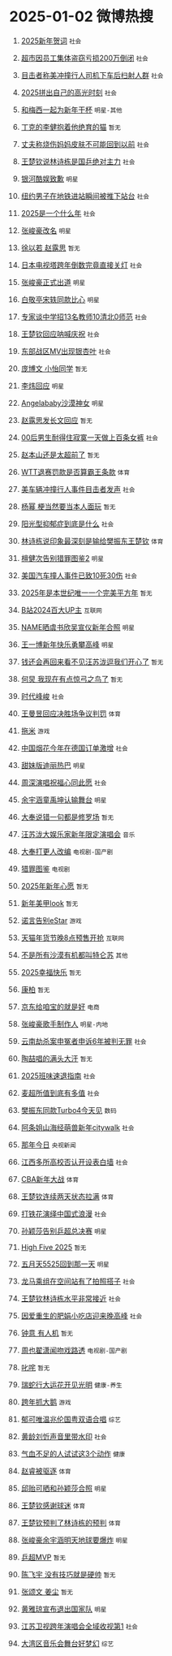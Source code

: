 # 2025-01-02 微博热搜 
1. [2025新年贺词](https://m.weibo.cn/search?containerid=100103type%3D1%26t%3D10%26q%3D%232025%E6%96%B0%E5%B9%B4%E8%B4%BA%E8%AF%8D%23&stream_entry_id=51&isnewpage=1&extparam=seat%3D1%26q%3D%25232025%25E6%2596%25B0%25E5%25B9%25B4%25E8%25B4%25BA%25E8%25AF%258D%2523%26dgr%3D0%26cate%3D10103%26stream_entry_id%3D51%26filter_type%3Drealtimehot%26pos%3D0%26c_type%3D51%26display_time%3D1735770277%26pre_seqid%3D173577027709602329041122) `社会` 

2. [超市因员工集体盗窃亏损200万倒闭](https://m.weibo.cn/search?containerid=100103type%3D1%26t%3D10%26q%3D%23%E8%B6%85%E5%B8%82%E5%9B%A0%E5%91%98%E5%B7%A5%E9%9B%86%E4%BD%93%E7%9B%97%E7%AA%83%E4%BA%8F%E6%8D%9F200%E4%B8%87%E5%80%92%E9%97%AD%23&stream_entry_id=31&isnewpage=1&extparam=seat%3D1%26cate%3D5001%26lcate%3D5001%26band_rank%3D1%26pos%3D0%26q%3D%2523%25E8%25B6%2585%25E5%25B8%2582%25E5%259B%25A0%25E5%2591%2598%25E5%25B7%25A5%25E9%259B%2586%25E4%25BD%2593%25E7%259B%2597%25E7%25AA%2583%25E4%25BA%258F%25E6%258D%259F200%25E4%25B8%2587%25E5%2580%2592%25E9%2597%25AD%2523%26dgr%3D0%26realpos%3D1%26stream_entry_id%3D31%26filter_type%3Drealtimehot%26flag%3D2%26c_type%3D31%26display_time%3D1735770277%26pre_seqid%3D173577027709602329041122) `社会` 

3. [目击者称美冲撞行人司机下车后扫射人群](https://m.weibo.cn/search?containerid=100103type%3D1%26t%3D10%26q%3D%23%E7%9B%AE%E5%87%BB%E8%80%85%E7%A7%B0%E7%BE%8E%E5%86%B2%E6%92%9E%E8%A1%8C%E4%BA%BA%E5%8F%B8%E6%9C%BA%E4%B8%8B%E8%BD%A6%E5%90%8E%E6%89%AB%E5%B0%84%E4%BA%BA%E7%BE%A4%23&stream_entry_id=31&isnewpage=1&extparam=seat%3D1%26cate%3D5001%26lcate%3D5001%26band_rank%3D2%26pos%3D1%26q%3D%2523%25E7%259B%25AE%25E5%2587%25BB%25E8%2580%2585%25E7%25A7%25B0%25E7%25BE%258E%25E5%2586%25B2%25E6%2592%259E%25E8%25A1%258C%25E4%25BA%25BA%25E5%258F%25B8%25E6%259C%25BA%25E4%25B8%258B%25E8%25BD%25A6%25E5%2590%258E%25E6%2589%25AB%25E5%25B0%2584%25E4%25BA%25BA%25E7%25BE%25A4%2523%26dgr%3D0%26realpos%3D2%26stream_entry_id%3D31%26filter_type%3Drealtimehot%26flag%3D0%26c_type%3D31%26display_time%3D1735770277%26pre_seqid%3D173577027709602329041122) `社会` 

4. [2025拼出自己的高光时刻](https://m.weibo.cn/search?containerid=100103type%3D1%26t%3D10%26q%3D%232025%E6%8B%BC%E5%87%BA%E8%87%AA%E5%B7%B1%E7%9A%84%E9%AB%98%E5%85%89%E6%97%B6%E5%88%BB%23&stream_entry_id=31&isnewpage=1&extparam=seat%3D1%26cate%3D5001%26lcate%3D5001%26band_rank%3D3%26pos%3D2%26q%3D%25232025%25E6%258B%25BC%25E5%2587%25BA%25E8%2587%25AA%25E5%25B7%25B1%25E7%259A%2584%25E9%25AB%2598%25E5%2585%2589%25E6%2597%25B6%25E5%2588%25BB%2523%26dgr%3D0%26realpos%3D3%26stream_entry_id%3D31%26filter_type%3Drealtimehot%26flag%3D0%26c_type%3D31%26display_time%3D1735770277%26pre_seqid%3D173577027709602329041122) `社会` 

5. [和梅西一起为新年干杯](https://m.weibo.cn/search?containerid=100103type%3D1%26t%3D10%26q%3D%23%E5%92%8C%E6%A2%85%E8%A5%BF%E4%B8%80%E8%B5%B7%E4%B8%BA%E6%96%B0%E5%B9%B4%E5%B9%B2%E6%9D%AF%23&stream_entry_id=31&isnewpage=1&extparam=seat%3D1%26topic_ad%3D1%26cate%3D5001%26lcate%3D5001%26band_rank%3D4%26pos%3D3%26q%3D%2523%25E5%2592%258C%25E6%25A2%2585%25E8%25A5%25BF%25E4%25B8%2580%25E8%25B5%25B7%25E4%25B8%25BA%25E6%2596%25B0%25E5%25B9%25B4%25E5%25B9%25B2%25E6%259D%25AF%2523%26dgr%3D0%26adid%3D271115%26stream_entry_id%3D31%26filter_type%3Drealtimehot%26is_ad_pos%3D1%26c_type%3D31%26display_time%3D1735770277%26pre_seqid%3D173577027709602329041122) `明星-其他` 

6. [丁克的李健抱着他绝育的猫](https://m.weibo.cn/search?containerid=100103type%3D1%26t%3D10%26q%3D%E4%B8%81%E5%85%8B%E7%9A%84%E6%9D%8E%E5%81%A5%E6%8A%B1%E7%9D%80%E4%BB%96%E7%BB%9D%E8%82%B2%E7%9A%84%E7%8C%AB&stream_entry_id=31&isnewpage=1&extparam=seat%3D1%26cate%3D5001%26lcate%3D5001%26band_rank%3D4%26pos%3D4%26q%3D%25E4%25B8%2581%25E5%2585%258B%25E7%259A%2584%25E6%259D%258E%25E5%2581%25A5%25E6%258A%25B1%25E7%259D%2580%25E4%25BB%2596%25E7%25BB%259D%25E8%2582%25B2%25E7%259A%2584%25E7%258C%25AB%26dgr%3D0%26realpos%3D4%26stream_entry_id%3D31%26filter_type%3Drealtimehot%26flag%3D2%26c_type%3D31%26display_time%3D1735770277%26pre_seqid%3D173577027709602329041122) `暂无` 

7. [丈夫称烧伤妈妈皮肤不可能回到以前](https://m.weibo.cn/search?containerid=100103type%3D1%26t%3D10%26q%3D%23%E4%B8%88%E5%A4%AB%E7%A7%B0%E7%83%A7%E4%BC%A4%E5%A6%88%E5%A6%88%E7%9A%AE%E8%82%A4%E4%B8%8D%E5%8F%AF%E8%83%BD%E5%9B%9E%E5%88%B0%E4%BB%A5%E5%89%8D%23&stream_entry_id=31&isnewpage=1&extparam=seat%3D1%26cate%3D5001%26lcate%3D5001%26band_rank%3D5%26pos%3D5%26q%3D%2523%25E4%25B8%2588%25E5%25A4%25AB%25E7%25A7%25B0%25E7%2583%25A7%25E4%25BC%25A4%25E5%25A6%2588%25E5%25A6%2588%25E7%259A%25AE%25E8%2582%25A4%25E4%25B8%258D%25E5%258F%25AF%25E8%2583%25BD%25E5%259B%259E%25E5%2588%25B0%25E4%25BB%25A5%25E5%2589%258D%2523%26dgr%3D0%26realpos%3D5%26stream_entry_id%3D31%26filter_type%3Drealtimehot%26flag%3D0%26c_type%3D31%26display_time%3D1735770277%26pre_seqid%3D173577027709602329041122) `社会` 

8. [王楚钦说林诗栋是国乒绝对主力](https://m.weibo.cn/search?containerid=100103type%3D1%26t%3D10%26q%3D%23%E7%8E%8B%E6%A5%9A%E9%92%A6%E8%AF%B4%E6%9E%97%E8%AF%97%E6%A0%8B%E6%98%AF%E5%9B%BD%E4%B9%92%E7%BB%9D%E5%AF%B9%E4%B8%BB%E5%8A%9B%23&stream_entry_id=31&isnewpage=1&extparam=seat%3D1%26cate%3D5001%26lcate%3D5001%26band_rank%3D6%26pos%3D6%26q%3D%2523%25E7%258E%258B%25E6%25A5%259A%25E9%2592%25A6%25E8%25AF%25B4%25E6%259E%2597%25E8%25AF%2597%25E6%25A0%258B%25E6%2598%25AF%25E5%259B%25BD%25E4%25B9%2592%25E7%25BB%259D%25E5%25AF%25B9%25E4%25B8%25BB%25E5%258A%259B%2523%26dgr%3D0%26realpos%3D6%26stream_entry_id%3D31%26filter_type%3Drealtimehot%26flag%3D0%26c_type%3D31%26display_time%3D1735770277%26pre_seqid%3D173577027709602329041122) `社会` 

9. [银河酷娱致歉](https://m.weibo.cn/search?containerid=100103type%3D1%26t%3D10%26q%3D%23%E9%93%B6%E6%B2%B3%E9%85%B7%E5%A8%B1%E8%87%B4%E6%AD%89%23&stream_entry_id=31&isnewpage=1&extparam=seat%3D1%26cate%3D5001%26lcate%3D5001%26band_rank%3D7%26pos%3D7%26q%3D%2523%25E9%2593%25B6%25E6%25B2%25B3%25E9%2585%25B7%25E5%25A8%25B1%25E8%2587%25B4%25E6%25AD%2589%2523%26dgr%3D0%26realpos%3D7%26stream_entry_id%3D31%26filter_type%3Drealtimehot%26flag%3D16%26c_type%3D31%26display_time%3D1735770277%26pre_seqid%3D173577027709602329041122) `明星` 

10. [纽约男子在地铁进站瞬间被推下站台](https://m.weibo.cn/search?containerid=100103type%3D1%26t%3D10%26q%3D%23%E7%BA%BD%E7%BA%A6%E7%94%B7%E5%AD%90%E5%9C%A8%E5%9C%B0%E9%93%81%E8%BF%9B%E7%AB%99%E7%9E%AC%E9%97%B4%E8%A2%AB%E6%8E%A8%E4%B8%8B%E7%AB%99%E5%8F%B0%23&stream_entry_id=31&isnewpage=1&extparam=seat%3D1%26cate%3D5001%26lcate%3D5001%26band_rank%3D8%26pos%3D8%26q%3D%2523%25E7%25BA%25BD%25E7%25BA%25A6%25E7%2594%25B7%25E5%25AD%2590%25E5%259C%25A8%25E5%259C%25B0%25E9%2593%2581%25E8%25BF%259B%25E7%25AB%2599%25E7%259E%25AC%25E9%2597%25B4%25E8%25A2%25AB%25E6%258E%25A8%25E4%25B8%258B%25E7%25AB%2599%25E5%258F%25B0%2523%26dgr%3D0%26realpos%3D8%26stream_entry_id%3D31%26filter_type%3Drealtimehot%26flag%3D0%26c_type%3D31%26display_time%3D1735770277%26pre_seqid%3D173577027709602329041122) `社会` 

11. [2025是一个什么年](https://m.weibo.cn/search?containerid=100103type%3D1%26t%3D10%26q%3D%232025%E6%98%AF%E4%B8%80%E4%B8%AA%E4%BB%80%E4%B9%88%E5%B9%B4%23&stream_entry_id=31&isnewpage=1&extparam=seat%3D1%26cate%3D5001%26lcate%3D5001%26band_rank%3D9%26pos%3D9%26q%3D%25232025%25E6%2598%25AF%25E4%25B8%2580%25E4%25B8%25AA%25E4%25BB%2580%25E4%25B9%2588%25E5%25B9%25B4%2523%26dgr%3D0%26realpos%3D9%26stream_entry_id%3D31%26filter_type%3Drealtimehot%26flag%3D0%26c_type%3D31%26display_time%3D1735770277%26pre_seqid%3D173577027709602329041122) `社会` 

12. [张峻豪改名](https://m.weibo.cn/search?containerid=100103type%3D1%26t%3D10%26q%3D%23%E5%BC%A0%E5%B3%BB%E8%B1%AA%E6%94%B9%E5%90%8D%23&stream_entry_id=31&isnewpage=1&extparam=seat%3D1%26cate%3D5001%26lcate%3D5001%26band_rank%3D10%26pos%3D10%26q%3D%2523%25E5%25BC%25A0%25E5%25B3%25BB%25E8%25B1%25AA%25E6%2594%25B9%25E5%2590%258D%2523%26dgr%3D0%26realpos%3D10%26stream_entry_id%3D31%26filter_type%3Drealtimehot%26flag%3D0%26c_type%3D31%26display_time%3D1735770277%26pre_seqid%3D173577027709602329041122) `明星` 

13. [徐以若 赵露思](https://m.weibo.cn/search?containerid=100103type%3D1%26t%3D10%26q%3D%E5%BE%90%E4%BB%A5%E8%8B%A5+%E8%B5%B5%E9%9C%B2%E6%80%9D&stream_entry_id=31&isnewpage=1&extparam=seat%3D1%26cate%3D5001%26lcate%3D5001%26band_rank%3D11%26pos%3D11%26q%3D%25E5%25BE%2590%25E4%25BB%25A5%25E8%258B%25A5%2520%25E8%25B5%25B5%25E9%259C%25B2%25E6%2580%259D%26dgr%3D0%26realpos%3D11%26stream_entry_id%3D31%26filter_type%3Drealtimehot%26flag%3D2%26c_type%3D31%26display_time%3D1735770277%26pre_seqid%3D173577027709602329041122) `暂无` 

14. [日本电视塔跨年倒数完竟直接关灯](https://m.weibo.cn/search?containerid=100103type%3D1%26t%3D10%26q%3D%23%E6%97%A5%E6%9C%AC%E7%94%B5%E8%A7%86%E5%A1%94%E8%B7%A8%E5%B9%B4%E5%80%92%E6%95%B0%E5%AE%8C%E7%AB%9F%E7%9B%B4%E6%8E%A5%E5%85%B3%E7%81%AF%23&stream_entry_id=31&isnewpage=1&extparam=seat%3D1%26cate%3D5001%26lcate%3D5001%26band_rank%3D12%26pos%3D12%26q%3D%2523%25E6%2597%25A5%25E6%259C%25AC%25E7%2594%25B5%25E8%25A7%2586%25E5%25A1%2594%25E8%25B7%25A8%25E5%25B9%25B4%25E5%2580%2592%25E6%2595%25B0%25E5%25AE%258C%25E7%25AB%259F%25E7%259B%25B4%25E6%258E%25A5%25E5%2585%25B3%25E7%2581%25AF%2523%26dgr%3D0%26realpos%3D12%26stream_entry_id%3D31%26filter_type%3Drealtimehot%26flag%3D0%26c_type%3D31%26display_time%3D1735770277%26pre_seqid%3D173577027709602329041122) `社会` 

15. [张峻豪正式出道](https://m.weibo.cn/search?containerid=100103type%3D1%26t%3D10%26q%3D%23%E5%BC%A0%E5%B3%BB%E8%B1%AA%E6%AD%A3%E5%BC%8F%E5%87%BA%E9%81%93%23&stream_entry_id=31&isnewpage=1&extparam=seat%3D1%26cate%3D5001%26lcate%3D5001%26band_rank%3D13%26pos%3D13%26q%3D%2523%25E5%25BC%25A0%25E5%25B3%25BB%25E8%25B1%25AA%25E6%25AD%25A3%25E5%25BC%258F%25E5%2587%25BA%25E9%2581%2593%2523%26dgr%3D0%26realpos%3D13%26stream_entry_id%3D31%26filter_type%3Drealtimehot%26flag%3D0%26c_type%3D31%26display_time%3D1735770277%26pre_seqid%3D173577027709602329041122) `明星` 

16. [白敬亭宋轶同款比心](https://m.weibo.cn/search?containerid=100103type%3D1%26t%3D10%26q%3D%23%E7%99%BD%E6%95%AC%E4%BA%AD%E5%AE%8B%E8%BD%B6%E5%90%8C%E6%AC%BE%E6%AF%94%E5%BF%83%23&stream_entry_id=31&isnewpage=1&extparam=seat%3D1%26cate%3D5001%26lcate%3D5001%26band_rank%3D14%26pos%3D14%26q%3D%2523%25E7%2599%25BD%25E6%2595%25AC%25E4%25BA%25AD%25E5%25AE%258B%25E8%25BD%25B6%25E5%2590%258C%25E6%25AC%25BE%25E6%25AF%2594%25E5%25BF%2583%2523%26dgr%3D0%26realpos%3D14%26stream_entry_id%3D31%26filter_type%3Drealtimehot%26flag%3D0%26c_type%3D31%26display_time%3D1735770277%26pre_seqid%3D173577027709602329041122) `明星` 

17. [专家谈中学招13名教师10清北0师范](https://m.weibo.cn/search?containerid=100103type%3D1%26t%3D10%26q%3D%23%E4%B8%93%E5%AE%B6%E8%B0%88%E4%B8%AD%E5%AD%A6%E6%8B%9B13%E5%90%8D%E6%95%99%E5%B8%8810%E6%B8%85%E5%8C%970%E5%B8%88%E8%8C%83%23&stream_entry_id=31&isnewpage=1&extparam=seat%3D1%26cate%3D5001%26lcate%3D5001%26band_rank%3D15%26pos%3D15%26q%3D%2523%25E4%25B8%2593%25E5%25AE%25B6%25E8%25B0%2588%25E4%25B8%25AD%25E5%25AD%25A6%25E6%258B%259B13%25E5%2590%258D%25E6%2595%2599%25E5%25B8%258810%25E6%25B8%2585%25E5%258C%25970%25E5%25B8%2588%25E8%258C%2583%2523%26dgr%3D0%26realpos%3D15%26stream_entry_id%3D31%26filter_type%3Drealtimehot%26flag%3D1%26c_type%3D31%26display_time%3D1735770277%26pre_seqid%3D173577027709602329041122) `社会` 

18. [王楚钦回应呐喊庆祝](https://m.weibo.cn/search?containerid=100103type%3D1%26t%3D10%26q%3D%23%E7%8E%8B%E6%A5%9A%E9%92%A6%E5%9B%9E%E5%BA%94%E5%91%90%E5%96%8A%E5%BA%86%E7%A5%9D%23&stream_entry_id=31&isnewpage=1&extparam=seat%3D1%26cate%3D5001%26lcate%3D5001%26band_rank%3D16%26pos%3D16%26q%3D%2523%25E7%258E%258B%25E6%25A5%259A%25E9%2592%25A6%25E5%259B%259E%25E5%25BA%2594%25E5%2591%2590%25E5%2596%258A%25E5%25BA%2586%25E7%25A5%259D%2523%26dgr%3D0%26realpos%3D16%26stream_entry_id%3D31%26filter_type%3Drealtimehot%26flag%3D0%26c_type%3D31%26display_time%3D1735770277%26pre_seqid%3D173577027709602329041122) `社会` 

19. [东部战区MV出现银杏叶](https://m.weibo.cn/search?containerid=100103type%3D1%26t%3D10%26q%3D%23%E4%B8%9C%E9%83%A8%E6%88%98%E5%8C%BAMV%E5%87%BA%E7%8E%B0%E9%93%B6%E6%9D%8F%E5%8F%B6%23&stream_entry_id=31&isnewpage=1&extparam=seat%3D1%26cate%3D5001%26lcate%3D5001%26band_rank%3D17%26pos%3D17%26q%3D%2523%25E4%25B8%259C%25E9%2583%25A8%25E6%2588%2598%25E5%258C%25BAMV%25E5%2587%25BA%25E7%258E%25B0%25E9%2593%25B6%25E6%259D%258F%25E5%258F%25B6%2523%26dgr%3D0%26realpos%3D17%26stream_entry_id%3D31%26filter_type%3Drealtimehot%26flag%3D0%26c_type%3D31%26display_time%3D1735770277%26pre_seqid%3D173577027709602329041122) `社会` 

20. [庞博文 小怡同学](https://m.weibo.cn/search?containerid=100103type%3D1%26t%3D10%26q%3D%E5%BA%9E%E5%8D%9A%E6%96%87+%E5%B0%8F%E6%80%A1%E5%90%8C%E5%AD%A6&stream_entry_id=31&isnewpage=1&extparam=seat%3D1%26cate%3D5001%26lcate%3D5001%26band_rank%3D18%26pos%3D18%26q%3D%25E5%25BA%259E%25E5%258D%259A%25E6%2596%2587%2520%25E5%25B0%258F%25E6%2580%25A1%25E5%2590%258C%25E5%25AD%25A6%26dgr%3D0%26realpos%3D18%26stream_entry_id%3D31%26filter_type%3Drealtimehot%26flag%3D0%26c_type%3D31%26display_time%3D1735770277%26pre_seqid%3D173577027709602329041122) `暂无` 

21. [李炜回应](https://m.weibo.cn/search?containerid=100103type%3D1%26t%3D10%26q%3D%23%E6%9D%8E%E7%82%9C%E5%9B%9E%E5%BA%94%23&stream_entry_id=31&isnewpage=1&extparam=seat%3D1%26cate%3D5001%26lcate%3D5001%26band_rank%3D19%26pos%3D19%26q%3D%2523%25E6%259D%258E%25E7%2582%259C%25E5%259B%259E%25E5%25BA%2594%2523%26dgr%3D0%26realpos%3D19%26stream_entry_id%3D31%26filter_type%3Drealtimehot%26flag%3D0%26c_type%3D31%26display_time%3D1735770277%26pre_seqid%3D173577027709602329041122) `明星` 

22. [Angelababy沙漠神女](https://m.weibo.cn/search?containerid=100103type%3D1%26t%3D10%26q%3D%23Angelababy%E6%B2%99%E6%BC%A0%E7%A5%9E%E5%A5%B3%23&stream_entry_id=31&isnewpage=1&extparam=seat%3D1%26cate%3D5001%26lcate%3D5001%26band_rank%3D20%26pos%3D20%26q%3D%2523Angelababy%25E6%25B2%2599%25E6%25BC%25A0%25E7%25A5%259E%25E5%25A5%25B3%2523%26dgr%3D0%26realpos%3D20%26stream_entry_id%3D31%26filter_type%3Drealtimehot%26flag%3D0%26c_type%3D31%26display_time%3D1735770277%26pre_seqid%3D173577027709602329041122) `明星` 

23. [赵露思发长文回应](https://m.weibo.cn/search?containerid=100103type%3D1%26t%3D10%26q%3D%E8%B5%B5%E9%9C%B2%E6%80%9D%E5%8F%91%E9%95%BF%E6%96%87%E5%9B%9E%E5%BA%94&stream_entry_id=31&isnewpage=1&extparam=seat%3D1%26cate%3D5001%26lcate%3D5001%26band_rank%3D21%26pos%3D21%26q%3D%25E8%25B5%25B5%25E9%259C%25B2%25E6%2580%259D%25E5%258F%2591%25E9%2595%25BF%25E6%2596%2587%25E5%259B%259E%25E5%25BA%2594%26dgr%3D0%26realpos%3D21%26stream_entry_id%3D31%26filter_type%3Drealtimehot%26flag%3D2%26c_type%3D31%26display_time%3D1735770277%26pre_seqid%3D173577027709602329041122) `暂无` 

24. [00后男生耐得住寂寞一天做上百条女裤](https://m.weibo.cn/search?containerid=100103type%3D1%26t%3D10%26q%3D%2300%E5%90%8E%E7%94%B7%E7%94%9F%E8%80%90%E5%BE%97%E4%BD%8F%E5%AF%82%E5%AF%9E%E4%B8%80%E5%A4%A9%E5%81%9A%E4%B8%8A%E7%99%BE%E6%9D%A1%E5%A5%B3%E8%A3%A4%23&stream_entry_id=31&isnewpage=1&extparam=seat%3D1%26cate%3D5001%26lcate%3D5001%26band_rank%3D22%26pos%3D22%26q%3D%252300%25E5%2590%258E%25E7%2594%25B7%25E7%2594%259F%25E8%2580%2590%25E5%25BE%2597%25E4%25BD%258F%25E5%25AF%2582%25E5%25AF%259E%25E4%25B8%2580%25E5%25A4%25A9%25E5%2581%259A%25E4%25B8%258A%25E7%2599%25BE%25E6%259D%25A1%25E5%25A5%25B3%25E8%25A3%25A4%2523%26dgr%3D0%26realpos%3D22%26stream_entry_id%3D31%26filter_type%3Drealtimehot%26flag%3D0%26c_type%3D31%26display_time%3D1735770277%26pre_seqid%3D173577027709602329041122) `社会` 

25. [赵本山还是太超前了](https://m.weibo.cn/search?containerid=100103type%3D1%26t%3D10%26q%3D%E8%B5%B5%E6%9C%AC%E5%B1%B1%E8%BF%98%E6%98%AF%E5%A4%AA%E8%B6%85%E5%89%8D%E4%BA%86&stream_entry_id=31&isnewpage=1&extparam=seat%3D1%26cate%3D5001%26lcate%3D5001%26band_rank%3D23%26pos%3D23%26q%3D%25E8%25B5%25B5%25E6%259C%25AC%25E5%25B1%25B1%25E8%25BF%2598%25E6%2598%25AF%25E5%25A4%25AA%25E8%25B6%2585%25E5%2589%258D%25E4%25BA%2586%26dgr%3D0%26realpos%3D23%26stream_entry_id%3D31%26filter_type%3Drealtimehot%26flag%3D0%26c_type%3D31%26display_time%3D1735770277%26pre_seqid%3D173577027709602329041122) `暂无` 

26. [WTT退赛罚款是否算霸王条款](https://m.weibo.cn/search?containerid=100103type%3D1%26t%3D10%26q%3D%23WTT%E9%80%80%E8%B5%9B%E7%BD%9A%E6%AC%BE%E6%98%AF%E5%90%A6%E7%AE%97%E9%9C%B8%E7%8E%8B%E6%9D%A1%E6%AC%BE%23&stream_entry_id=31&isnewpage=1&extparam=seat%3D1%26cate%3D5001%26lcate%3D5001%26band_rank%3D24%26pos%3D24%26q%3D%2523WTT%25E9%2580%2580%25E8%25B5%259B%25E7%25BD%259A%25E6%25AC%25BE%25E6%2598%25AF%25E5%2590%25A6%25E7%25AE%2597%25E9%259C%25B8%25E7%258E%258B%25E6%259D%25A1%25E6%25AC%25BE%2523%26dgr%3D0%26realpos%3D24%26stream_entry_id%3D31%26filter_type%3Drealtimehot%26flag%3D0%26c_type%3D31%26display_time%3D1735770277%26pre_seqid%3D173577027709602329041122) `体育` 

27. [美车辆冲撞行人事件目击者发声](https://m.weibo.cn/search?containerid=100103type%3D1%26t%3D10%26q%3D%23%E7%BE%8E%E8%BD%A6%E8%BE%86%E5%86%B2%E6%92%9E%E8%A1%8C%E4%BA%BA%E4%BA%8B%E4%BB%B6%E7%9B%AE%E5%87%BB%E8%80%85%E5%8F%91%E5%A3%B0%23&stream_entry_id=31&isnewpage=1&extparam=seat%3D1%26cate%3D5001%26lcate%3D5001%26band_rank%3D25%26pos%3D25%26q%3D%2523%25E7%25BE%258E%25E8%25BD%25A6%25E8%25BE%2586%25E5%2586%25B2%25E6%2592%259E%25E8%25A1%258C%25E4%25BA%25BA%25E4%25BA%258B%25E4%25BB%25B6%25E7%259B%25AE%25E5%2587%25BB%25E8%2580%2585%25E5%258F%2591%25E5%25A3%25B0%2523%26dgr%3D0%26realpos%3D25%26stream_entry_id%3D31%26filter_type%3Drealtimehot%26flag%3D0%26c_type%3D31%26display_time%3D1735770277%26pre_seqid%3D173577027709602329041122) `社会` 

28. [杨幂 梗当然要当本人面玩](https://m.weibo.cn/search?containerid=100103type%3D1%26t%3D10%26q%3D%E6%9D%A8%E5%B9%82+%E6%A2%97%E5%BD%93%E7%84%B6%E8%A6%81%E5%BD%93%E6%9C%AC%E4%BA%BA%E9%9D%A2%E7%8E%A9&stream_entry_id=31&isnewpage=1&extparam=seat%3D1%26cate%3D5001%26lcate%3D5001%26band_rank%3D26%26pos%3D26%26q%3D%25E6%259D%25A8%25E5%25B9%2582%2520%25E6%25A2%2597%25E5%25BD%2593%25E7%2584%25B6%25E8%25A6%2581%25E5%25BD%2593%25E6%259C%25AC%25E4%25BA%25BA%25E9%259D%25A2%25E7%258E%25A9%26dgr%3D0%26realpos%3D26%26stream_entry_id%3D31%26filter_type%3Drealtimehot%26flag%3D0%26c_type%3D31%26display_time%3D1735770277%26pre_seqid%3D173577027709602329041122) `暂无` 

29. [阳光型抑郁症到底是什么](https://m.weibo.cn/search?containerid=100103type%3D1%26t%3D10%26q%3D%23%E9%98%B3%E5%85%89%E5%9E%8B%E6%8A%91%E9%83%81%E7%97%87%E5%88%B0%E5%BA%95%E6%98%AF%E4%BB%80%E4%B9%88%23&stream_entry_id=31&isnewpage=1&extparam=seat%3D1%26cate%3D5001%26lcate%3D5001%26band_rank%3D27%26pos%3D27%26q%3D%2523%25E9%2598%25B3%25E5%2585%2589%25E5%259E%258B%25E6%258A%2591%25E9%2583%2581%25E7%2597%2587%25E5%2588%25B0%25E5%25BA%2595%25E6%2598%25AF%25E4%25BB%2580%25E4%25B9%2588%2523%26dgr%3D0%26realpos%3D27%26stream_entry_id%3D31%26filter_type%3Drealtimehot%26flag%3D0%26c_type%3D31%26display_time%3D1735770277%26pre_seqid%3D173577027709602329041122) `社会` 

30. [林诗栋说印象最深刻是输给樊振东王楚钦](https://m.weibo.cn/search?containerid=100103type%3D1%26t%3D10%26q%3D%23%E6%9E%97%E8%AF%97%E6%A0%8B%E8%AF%B4%E5%8D%B0%E8%B1%A1%E6%9C%80%E6%B7%B1%E5%88%BB%E6%98%AF%E8%BE%93%E7%BB%99%E6%A8%8A%E6%8C%AF%E4%B8%9C%E7%8E%8B%E6%A5%9A%E9%92%A6%23&stream_entry_id=31&isnewpage=1&extparam=seat%3D1%26cate%3D5001%26lcate%3D5001%26band_rank%3D28%26pos%3D28%26q%3D%2523%25E6%259E%2597%25E8%25AF%2597%25E6%25A0%258B%25E8%25AF%25B4%25E5%258D%25B0%25E8%25B1%25A1%25E6%259C%2580%25E6%25B7%25B1%25E5%2588%25BB%25E6%2598%25AF%25E8%25BE%2593%25E7%25BB%2599%25E6%25A8%258A%25E6%258C%25AF%25E4%25B8%259C%25E7%258E%258B%25E6%25A5%259A%25E9%2592%25A6%2523%26dgr%3D0%26realpos%3D28%26stream_entry_id%3D31%26filter_type%3Drealtimehot%26flag%3D0%26c_type%3D31%26display_time%3D1735770277%26pre_seqid%3D173577027709602329041122) `体育` 

31. [檀健次告别猎罪图鉴2](https://m.weibo.cn/search?containerid=100103type%3D1%26t%3D10%26q%3D%23%E6%AA%80%E5%81%A5%E6%AC%A1%E5%91%8A%E5%88%AB%E7%8C%8E%E7%BD%AA%E5%9B%BE%E9%89%B42%23&stream_entry_id=31&isnewpage=1&extparam=seat%3D1%26cate%3D5001%26lcate%3D5001%26band_rank%3D29%26pos%3D29%26q%3D%2523%25E6%25AA%2580%25E5%2581%25A5%25E6%25AC%25A1%25E5%2591%258A%25E5%2588%25AB%25E7%258C%258E%25E7%25BD%25AA%25E5%259B%25BE%25E9%2589%25B42%2523%26dgr%3D0%26realpos%3D29%26stream_entry_id%3D31%26filter_type%3Drealtimehot%26flag%3D0%26c_type%3D31%26display_time%3D1735770277%26pre_seqid%3D173577027709602329041122) `明星` 

32. [美国汽车撞人事件已致10死30伤](https://m.weibo.cn/search?containerid=100103type%3D1%26t%3D10%26q%3D%23%E7%BE%8E%E5%9B%BD%E6%B1%BD%E8%BD%A6%E6%92%9E%E4%BA%BA%E4%BA%8B%E4%BB%B6%E5%B7%B2%E8%87%B410%E6%AD%BB30%E4%BC%A4%23&stream_entry_id=31&isnewpage=1&extparam=seat%3D1%26cate%3D5001%26lcate%3D5001%26band_rank%3D30%26pos%3D30%26q%3D%2523%25E7%25BE%258E%25E5%259B%25BD%25E6%25B1%25BD%25E8%25BD%25A6%25E6%2592%259E%25E4%25BA%25BA%25E4%25BA%258B%25E4%25BB%25B6%25E5%25B7%25B2%25E8%2587%25B410%25E6%25AD%25BB30%25E4%25BC%25A4%2523%26dgr%3D0%26realpos%3D30%26stream_entry_id%3D31%26filter_type%3Drealtimehot%26flag%3D0%26c_type%3D31%26display_time%3D1735770277%26pre_seqid%3D173577027709602329041122) `社会` 

33. [2025年是本世纪唯一一个完美平方年](https://m.weibo.cn/search?containerid=100103type%3D1%26t%3D10%26q%3D2025%E5%B9%B4%E6%98%AF%E6%9C%AC%E4%B8%96%E7%BA%AA%E5%94%AF%E4%B8%80%E4%B8%80%E4%B8%AA%E5%AE%8C%E7%BE%8E%E5%B9%B3%E6%96%B9%E5%B9%B4&stream_entry_id=31&isnewpage=1&extparam=seat%3D1%26cate%3D5001%26lcate%3D5001%26band_rank%3D31%26pos%3D31%26q%3D2025%25E5%25B9%25B4%25E6%2598%25AF%25E6%259C%25AC%25E4%25B8%2596%25E7%25BA%25AA%25E5%2594%25AF%25E4%25B8%2580%25E4%25B8%2580%25E4%25B8%25AA%25E5%25AE%258C%25E7%25BE%258E%25E5%25B9%25B3%25E6%2596%25B9%25E5%25B9%25B4%26dgr%3D0%26realpos%3D31%26stream_entry_id%3D31%26filter_type%3Drealtimehot%26flag%3D0%26c_type%3D31%26display_time%3D1735770277%26pre_seqid%3D173577027709602329041122) `暂无` 

34. [B站2024百大UP主](https://m.weibo.cn/search?containerid=100103type%3D1%26t%3D10%26q%3D%23B%E7%AB%992024%E7%99%BE%E5%A4%A7UP%E4%B8%BB%23&stream_entry_id=31&isnewpage=1&extparam=seat%3D1%26cate%3D5001%26lcate%3D5001%26band_rank%3D32%26pos%3D32%26q%3D%2523B%25E7%25AB%25992024%25E7%2599%25BE%25E5%25A4%25A7UP%25E4%25B8%25BB%2523%26dgr%3D0%26realpos%3D32%26stream_entry_id%3D31%26filter_type%3Drealtimehot%26flag%3D0%26c_type%3D31%26display_time%3D1735770277%26pre_seqid%3D173577027709602329041122) `互联网` 

35. [NAME晒虞书欣吴宣仪新年合照](https://m.weibo.cn/search?containerid=100103type%3D1%26t%3D10%26q%3DNAME%E6%99%92%E8%99%9E%E4%B9%A6%E6%AC%A3%E5%90%B4%E5%AE%A3%E4%BB%AA%E6%96%B0%E5%B9%B4%E5%90%88%E7%85%A7&stream_entry_id=31&isnewpage=1&extparam=seat%3D1%26cate%3D5001%26lcate%3D5001%26band_rank%3D33%26pos%3D33%26q%3DNAME%25E6%2599%2592%25E8%2599%259E%25E4%25B9%25A6%25E6%25AC%25A3%25E5%2590%25B4%25E5%25AE%25A3%25E4%25BB%25AA%25E6%2596%25B0%25E5%25B9%25B4%25E5%2590%2588%25E7%2585%25A7%26dgr%3D0%26realpos%3D33%26stream_entry_id%3D31%26filter_type%3Drealtimehot%26flag%3D0%26c_type%3D31%26display_time%3D1735770277%26pre_seqid%3D173577027709602329041122) `明星` 

36. [王一博新年快乐勇攀高峰](https://m.weibo.cn/search?containerid=100103type%3D1%26t%3D10%26q%3D%23%E7%8E%8B%E4%B8%80%E5%8D%9A%E6%96%B0%E5%B9%B4%E5%BF%AB%E4%B9%90%E5%8B%87%E6%94%80%E9%AB%98%E5%B3%B0%23&stream_entry_id=31&isnewpage=1&extparam=seat%3D1%26cate%3D5001%26lcate%3D5001%26band_rank%3D34%26pos%3D34%26q%3D%2523%25E7%258E%258B%25E4%25B8%2580%25E5%258D%259A%25E6%2596%25B0%25E5%25B9%25B4%25E5%25BF%25AB%25E4%25B9%2590%25E5%258B%2587%25E6%2594%2580%25E9%25AB%2598%25E5%25B3%25B0%2523%26dgr%3D0%26realpos%3D34%26stream_entry_id%3D31%26filter_type%3Drealtimehot%26flag%3D1%26c_type%3D31%26display_time%3D1735770277%26pre_seqid%3D173577027709602329041122) `明星` 

37. [钱还会再回来看不见汪苏泷逗我们开心了](https://m.weibo.cn/search?containerid=100103type%3D1%26t%3D10%26q%3D%E9%92%B1%E8%BF%98%E4%BC%9A%E5%86%8D%E5%9B%9E%E6%9D%A5%E7%9C%8B%E4%B8%8D%E8%A7%81%E6%B1%AA%E8%8B%8F%E6%B3%B7%E9%80%97%E6%88%91%E4%BB%AC%E5%BC%80%E5%BF%83%E4%BA%86&stream_entry_id=31&isnewpage=1&extparam=seat%3D1%26cate%3D5001%26lcate%3D5001%26band_rank%3D35%26pos%3D35%26q%3D%25E9%2592%25B1%25E8%25BF%2598%25E4%25BC%259A%25E5%2586%258D%25E5%259B%259E%25E6%259D%25A5%25E7%259C%258B%25E4%25B8%258D%25E8%25A7%2581%25E6%25B1%25AA%25E8%258B%258F%25E6%25B3%25B7%25E9%2580%2597%25E6%2588%2591%25E4%25BB%25AC%25E5%25BC%2580%25E5%25BF%2583%25E4%25BA%2586%26dgr%3D0%26realpos%3D35%26stream_entry_id%3D31%26filter_type%3Drealtimehot%26flag%3D0%26c_type%3D31%26display_time%3D1735770277%26pre_seqid%3D173577027709602329041122) `暂无` 

38. [何炅 我现在有点惊弓之鸟了](https://m.weibo.cn/search?containerid=100103type%3D1%26t%3D10%26q%3D%E4%BD%95%E7%82%85+%E6%88%91%E7%8E%B0%E5%9C%A8%E6%9C%89%E7%82%B9%E6%83%8A%E5%BC%93%E4%B9%8B%E9%B8%9F%E4%BA%86&stream_entry_id=31&isnewpage=1&extparam=seat%3D1%26cate%3D5001%26lcate%3D5001%26band_rank%3D36%26pos%3D36%26q%3D%25E4%25BD%2595%25E7%2582%2585%2520%25E6%2588%2591%25E7%258E%25B0%25E5%259C%25A8%25E6%259C%2589%25E7%2582%25B9%25E6%2583%258A%25E5%25BC%2593%25E4%25B9%258B%25E9%25B8%259F%25E4%25BA%2586%26dgr%3D0%26realpos%3D36%26stream_entry_id%3D31%26filter_type%3Drealtimehot%26flag%3D0%26c_type%3D31%26display_time%3D1735770277%26pre_seqid%3D173577027709602329041122) `暂无` 

39. [时代峰峻](https://m.weibo.cn/search?containerid=100103type%3D1%26t%3D10%26q%3D%E6%97%B6%E4%BB%A3%E5%B3%B0%E5%B3%BB&stream_entry_id=31&isnewpage=1&extparam=seat%3D1%26cate%3D5001%26lcate%3D5001%26band_rank%3D37%26pos%3D37%26q%3D%25E6%2597%25B6%25E4%25BB%25A3%25E5%25B3%25B0%25E5%25B3%25BB%26dgr%3D0%26realpos%3D37%26stream_entry_id%3D31%26filter_type%3Drealtimehot%26flag%3D0%26c_type%3D31%26display_time%3D1735770277%26pre_seqid%3D173577027709602329041122) `社会` 

40. [王曼昱回应决胜场争议判罚](https://m.weibo.cn/search?containerid=100103type%3D1%26t%3D10%26q%3D%23%E7%8E%8B%E6%9B%BC%E6%98%B1%E5%9B%9E%E5%BA%94%E5%86%B3%E8%83%9C%E5%9C%BA%E4%BA%89%E8%AE%AE%E5%88%A4%E7%BD%9A%23&stream_entry_id=31&isnewpage=1&extparam=seat%3D1%26cate%3D5001%26lcate%3D5001%26band_rank%3D38%26pos%3D38%26q%3D%2523%25E7%258E%258B%25E6%259B%25BC%25E6%2598%25B1%25E5%259B%259E%25E5%25BA%2594%25E5%2586%25B3%25E8%2583%259C%25E5%259C%25BA%25E4%25BA%2589%25E8%25AE%25AE%25E5%2588%25A4%25E7%25BD%259A%2523%26dgr%3D0%26realpos%3D38%26stream_entry_id%3D31%26filter_type%3Drealtimehot%26flag%3D0%26c_type%3D31%26display_time%3D1735770277%26pre_seqid%3D173577027709602329041122) `体育` 

41. [拖米](https://m.weibo.cn/search?containerid=100103type%3D1%26t%3D10%26q%3D%E6%8B%96%E7%B1%B3&stream_entry_id=31&isnewpage=1&extparam=seat%3D1%26cate%3D5001%26lcate%3D5001%26band_rank%3D39%26pos%3D39%26q%3D%25E6%258B%2596%25E7%25B1%25B3%26dgr%3D0%26realpos%3D39%26stream_entry_id%3D31%26filter_type%3Drealtimehot%26flag%3D0%26c_type%3D31%26display_time%3D1735770277%26pre_seqid%3D173577027709602329041122) `游戏` 

42. [中国烟花今年在德国订单激增](https://m.weibo.cn/search?containerid=100103type%3D1%26t%3D10%26q%3D%23%E4%B8%AD%E5%9B%BD%E7%83%9F%E8%8A%B1%E4%BB%8A%E5%B9%B4%E5%9C%A8%E5%BE%B7%E5%9B%BD%E8%AE%A2%E5%8D%95%E6%BF%80%E5%A2%9E%23&stream_entry_id=31&isnewpage=1&extparam=seat%3D1%26cate%3D5001%26lcate%3D5001%26band_rank%3D40%26pos%3D40%26q%3D%2523%25E4%25B8%25AD%25E5%259B%25BD%25E7%2583%259F%25E8%258A%25B1%25E4%25BB%258A%25E5%25B9%25B4%25E5%259C%25A8%25E5%25BE%25B7%25E5%259B%25BD%25E8%25AE%25A2%25E5%258D%2595%25E6%25BF%2580%25E5%25A2%259E%2523%26dgr%3D0%26realpos%3D40%26stream_entry_id%3D31%26filter_type%3Drealtimehot%26flag%3D0%26c_type%3D31%26display_time%3D1735770277%26pre_seqid%3D173577027709602329041122) `社会` 

43. [甜妹版迪丽热巴](https://m.weibo.cn/search?containerid=100103type%3D1%26t%3D10%26q%3D%23%E7%94%9C%E5%A6%B9%E7%89%88%E8%BF%AA%E4%B8%BD%E7%83%AD%E5%B7%B4%23&stream_entry_id=31&isnewpage=1&extparam=seat%3D1%26cate%3D5001%26lcate%3D5001%26band_rank%3D41%26pos%3D41%26q%3D%2523%25E7%2594%259C%25E5%25A6%25B9%25E7%2589%2588%25E8%25BF%25AA%25E4%25B8%25BD%25E7%2583%25AD%25E5%25B7%25B4%2523%26dgr%3D0%26realpos%3D41%26stream_entry_id%3D31%26filter_type%3Drealtimehot%26flag%3D0%26c_type%3D31%26display_time%3D1735770277%26pre_seqid%3D173577027709602329041122) `明星` 

44. [周深演唱祝福心同此愿](https://m.weibo.cn/search?containerid=100103type%3D1%26t%3D10%26q%3D%23%E5%91%A8%E6%B7%B1%E6%BC%94%E5%94%B1%E7%A5%9D%E7%A6%8F%E5%BF%83%E5%90%8C%E6%AD%A4%E6%84%BF%23&stream_entry_id=31&isnewpage=1&extparam=seat%3D1%26cate%3D5001%26lcate%3D5001%26band_rank%3D42%26pos%3D42%26q%3D%2523%25E5%2591%25A8%25E6%25B7%25B1%25E6%25BC%2594%25E5%2594%25B1%25E7%25A5%259D%25E7%25A6%258F%25E5%25BF%2583%25E5%2590%258C%25E6%25AD%25A4%25E6%2584%25BF%2523%26dgr%3D0%26realpos%3D42%26stream_entry_id%3D31%26filter_type%3Drealtimehot%26flag%3D0%26c_type%3D31%26display_time%3D1735770277%26pre_seqid%3D173577027709602329041122) `社会` 

45. [余宇涵童禹坤认输舞台](https://m.weibo.cn/search?containerid=100103type%3D1%26t%3D10%26q%3D%23%E4%BD%99%E5%AE%87%E6%B6%B5%E7%AB%A5%E7%A6%B9%E5%9D%A4%E8%AE%A4%E8%BE%93%E8%88%9E%E5%8F%B0%23&stream_entry_id=31&isnewpage=1&extparam=seat%3D1%26cate%3D5001%26lcate%3D5001%26band_rank%3D43%26pos%3D43%26q%3D%2523%25E4%25BD%2599%25E5%25AE%2587%25E6%25B6%25B5%25E7%25AB%25A5%25E7%25A6%25B9%25E5%259D%25A4%25E8%25AE%25A4%25E8%25BE%2593%25E8%2588%259E%25E5%258F%25B0%2523%26dgr%3D0%26realpos%3D43%26stream_entry_id%3D31%26filter_type%3Drealtimehot%26flag%3D0%26c_type%3D31%26display_time%3D1735770277%26pre_seqid%3D173577027709602329041122) `明星` 

46. [大奉说错一句都是修罗场](https://m.weibo.cn/search?containerid=100103type%3D1%26t%3D10%26q%3D%E5%A4%A7%E5%A5%89%E8%AF%B4%E9%94%99%E4%B8%80%E5%8F%A5%E9%83%BD%E6%98%AF%E4%BF%AE%E7%BD%97%E5%9C%BA&stream_entry_id=31&isnewpage=1&extparam=seat%3D1%26cate%3D5001%26lcate%3D5001%26band_rank%3D44%26pos%3D44%26q%3D%25E5%25A4%25A7%25E5%25A5%2589%25E8%25AF%25B4%25E9%2594%2599%25E4%25B8%2580%25E5%258F%25A5%25E9%2583%25BD%25E6%2598%25AF%25E4%25BF%25AE%25E7%25BD%2597%25E5%259C%25BA%26dgr%3D0%26realpos%3D44%26stream_entry_id%3D31%26filter_type%3Drealtimehot%26flag%3D0%26c_type%3D31%26display_time%3D1735770277%26pre_seqid%3D173577027709602329041122) `暂无` 

47. [汪苏泷大娱乐家新年限定演唱会](https://m.weibo.cn/search?containerid=100103type%3D1%26t%3D10%26q%3D%23%E6%B1%AA%E8%8B%8F%E6%B3%B7%E5%A4%A7%E5%A8%B1%E4%B9%90%E5%AE%B6%E6%96%B0%E5%B9%B4%E9%99%90%E5%AE%9A%E6%BC%94%E5%94%B1%E4%BC%9A%23&stream_entry_id=31&isnewpage=1&extparam=seat%3D1%26cate%3D5001%26lcate%3D5001%26band_rank%3D45%26pos%3D45%26q%3D%2523%25E6%25B1%25AA%25E8%258B%258F%25E6%25B3%25B7%25E5%25A4%25A7%25E5%25A8%25B1%25E4%25B9%2590%25E5%25AE%25B6%25E6%2596%25B0%25E5%25B9%25B4%25E9%2599%2590%25E5%25AE%259A%25E6%25BC%2594%25E5%2594%25B1%25E4%25BC%259A%2523%26dgr%3D0%26realpos%3D45%26stream_entry_id%3D31%26filter_type%3Drealtimehot%26flag%3D0%26c_type%3D31%26display_time%3D1735770277%26pre_seqid%3D173577027709602329041122) `音乐` 

48. [大奉打更人改编](https://m.weibo.cn/search?containerid=100103type%3D1%26t%3D10%26q%3D%23%E5%A4%A7%E5%A5%89%E6%89%93%E6%9B%B4%E4%BA%BA%E6%94%B9%E7%BC%96%23&stream_entry_id=31&isnewpage=1&extparam=seat%3D1%26cate%3D5001%26lcate%3D5001%26band_rank%3D46%26pos%3D46%26q%3D%2523%25E5%25A4%25A7%25E5%25A5%2589%25E6%2589%2593%25E6%259B%25B4%25E4%25BA%25BA%25E6%2594%25B9%25E7%25BC%2596%2523%26dgr%3D0%26realpos%3D46%26stream_entry_id%3D31%26filter_type%3Drealtimehot%26flag%3D0%26c_type%3D31%26display_time%3D1735770277%26pre_seqid%3D173577027709602329041122) `电视剧-国产剧` 

49. [猎罪图鉴](https://m.weibo.cn/search?containerid=100103type%3D1%26t%3D10%26q%3D%E7%8C%8E%E7%BD%AA%E5%9B%BE%E9%89%B4&stream_entry_id=31&isnewpage=1&extparam=seat%3D1%26cate%3D5001%26lcate%3D5001%26band_rank%3D47%26pos%3D47%26q%3D%25E7%258C%258E%25E7%25BD%25AA%25E5%259B%25BE%25E9%2589%25B4%26dgr%3D0%26realpos%3D47%26stream_entry_id%3D31%26filter_type%3Drealtimehot%26flag%3D0%26c_type%3D31%26display_time%3D1735770277%26pre_seqid%3D173577027709602329041122) `电视剧` 

50. [2025年新年心愿](https://m.weibo.cn/search?containerid=100103type%3D1%26t%3D10%26q%3D%232025%E5%B9%B4%E6%96%B0%E5%B9%B4%E5%BF%83%E6%84%BF%23&stream_entry_id=31&isnewpage=1&extparam=seat%3D1%26cate%3D5001%26lcate%3D5001%26band_rank%3D48%26pos%3D48%26q%3D%25232025%25E5%25B9%25B4%25E6%2596%25B0%25E5%25B9%25B4%25E5%25BF%2583%25E6%2584%25BF%2523%26dgr%3D0%26realpos%3D48%26stream_entry_id%3D31%26filter_type%3Drealtimehot%26flag%3D1%26c_type%3D31%26display_time%3D1735770277%26pre_seqid%3D173577027709602329041122) `暂无` 

51. [新年美甲look](https://m.weibo.cn/search?containerid=100103type%3D1%26t%3D10%26q%3D%E6%96%B0%E5%B9%B4%E7%BE%8E%E7%94%B2look&stream_entry_id=31&isnewpage=1&extparam=seat%3D1%26cate%3D5001%26lcate%3D5001%26band_rank%3D49%26pos%3D49%26q%3D%25E6%2596%25B0%25E5%25B9%25B4%25E7%25BE%258E%25E7%2594%25B2look%26dgr%3D0%26realpos%3D49%26stream_entry_id%3D31%26filter_type%3Drealtimehot%26flag%3D0%26c_type%3D31%26display_time%3D1735770277%26pre_seqid%3D173577027709602329041122) `暂无` 

52. [诺言告别eStar](https://m.weibo.cn/search?containerid=100103type%3D1%26t%3D10%26q%3D%23%E8%AF%BA%E8%A8%80%E5%91%8A%E5%88%ABeStar%23&stream_entry_id=31&isnewpage=1&extparam=seat%3D1%26cate%3D5001%26lcate%3D5001%26band_rank%3D50%26pos%3D50%26q%3D%2523%25E8%25AF%25BA%25E8%25A8%2580%25E5%2591%258A%25E5%2588%25ABeStar%2523%26dgr%3D0%26realpos%3D50%26stream_entry_id%3D31%26filter_type%3Drealtimehot%26flag%3D0%26c_type%3D31%26display_time%3D1735770277%26pre_seqid%3D173577027709602329041122) `游戏` 

53. [天猫年货节晚8点预售开抢](https://m.weibo.cn/search?containerid=100103type%3D1%26t%3D10%26q%3D%23%E5%A4%A9%E7%8C%AB%E5%B9%B4%E8%B4%A7%E8%8A%82%E6%99%9A8%E7%82%B9%E9%A2%84%E5%94%AE%E5%BC%80%E6%8A%A2%23&stream_entry_id=31&isnewpage=1&extparam=seat%3D1%26band_rank%3D4%26topic_ad%3D1%26lcate%3D5001%26c_type%3D31%26cate%3D5001%26q%3D%2523%25E5%25A4%25A9%25E7%258C%25AB%25E5%25B9%25B4%25E8%25B4%25A7%25E8%258A%2582%25E6%2599%259A8%25E7%2582%25B9%25E9%25A2%2584%25E5%2594%25AE%25E5%25BC%2580%25E6%258A%25A2%2523%26dgr%3D0%26is_ad_pos%3D1%26stream_entry_id%3D31%26adid%3D271444%26filter_type%3Drealtimehot%26pos%3D3%26display_time%3D1735770231%26pre_seqid%3D1735770231530931457459) `互联网` 

54. [不是所有沙漠有机都叫特仑苏](https://m.weibo.cn/search?containerid=100103type%3D1%26t%3D10%26q%3D%23%E4%B8%8D%E6%98%AF%E6%89%80%E6%9C%89%E6%B2%99%E6%BC%A0%E6%9C%89%E6%9C%BA%E9%83%BD%E5%8F%AB%E7%89%B9%E4%BB%91%E8%8B%8F%23&stream_entry_id=31&isnewpage=1&extparam=seat%3D1%26pos%3D3%26q%3D%2523%25E4%25B8%258D%25E6%2598%25AF%25E6%2589%2580%25E6%259C%2589%25E6%25B2%2599%25E6%25BC%25A0%25E6%259C%2589%25E6%259C%25BA%25E9%2583%25BD%25E5%258F%25AB%25E7%2589%25B9%25E4%25BB%2591%25E8%258B%258F%2523%26dgr%3D0%26adid%3D271303%26filter_type%3Drealtimehot%26c_type%3D31%26is_ad_pos%3D1%26cate%3D5001%26topic_ad%3D1%26band_rank%3D4%26lcate%3D5001%26stream_entry_id%3D31%26display_time%3D1735770185%26pre_seqid%3D17357701859780317926816) `其他` 

55. [2025幸福快乐](https://m.weibo.cn/search?containerid=100103type%3D1%26t%3D10%26q%3D%232025%E5%B9%B8%E7%A6%8F%E5%BF%AB%E4%B9%90%23&stream_entry_id=31&isnewpage=1&extparam=seat%3D1%26pos%3D50%26q%3D%25232025%25E5%25B9%25B8%25E7%25A6%258F%25E5%25BF%25AB%25E4%25B9%2590%2523%26dgr%3D0%26band_rank%3D50%26filter_type%3Drealtimehot%26realpos%3D50%26cate%3D5001%26flag%3D0%26c_type%3D31%26lcate%3D5001%26stream_entry_id%3D31%26display_time%3D1735770185%26pre_seqid%3D17357701859780317926816) `暂无` 

56. [康柏](https://m.weibo.cn/search?containerid=100103type%3D1%26t%3D10%26q%3D%E5%BA%B7%E6%9F%8F&stream_entry_id=31&isnewpage=1&extparam=seat%3D1%26filter_type%3Drealtimehot%26pos%3D47%26c_type%3D31%26realpos%3D48%26band_rank%3D48%26cate%3D5001%26lcate%3D5001%26q%3D%25E5%25BA%25B7%25E6%259F%258F%26dgr%3D0%26stream_entry_id%3D31%26flag%3D0%26display_time%3D1735770140%26pre_seqid%3D17357701400290528845124) `暂无` 

57. [京东给咱宝的就是好](https://m.weibo.cn/search?containerid=100103type%3D1%26t%3D10%26q%3D%23%E4%BA%AC%E4%B8%9C%E7%BB%99%E5%92%B1%E5%AE%9D%E7%9A%84%E5%B0%B1%E6%98%AF%E5%A5%BD%23&stream_entry_id=31&isnewpage=1&extparam=seat%3D1%26dgr%3D0%26is_ad_pos%3D1%26topic_ad%3D1%26filter_type%3Drealtimehot%26c_type%3D31%26cate%3D5001%26lcate%3D5001%26adid%3D271435%26pos%3D3%26stream_entry_id%3D31%26band_rank%3D4%26q%3D%2523%25E4%25BA%25AC%25E4%25B8%259C%25E7%25BB%2599%25E5%2592%25B1%25E5%25AE%259D%25E7%259A%2584%25E5%25B0%25B1%25E6%2598%25AF%25E5%25A5%25BD%2523%26display_time%3D1735766702%26pre_seqid%3D1735766702559050277603) `电商` 

58. [张峻豪歌手制作人](https://m.weibo.cn/search?containerid=100103type%3D1%26t%3D10%26q%3D%23%E5%BC%A0%E5%B3%BB%E8%B1%AA%E6%AD%8C%E6%89%8B%E5%88%B6%E4%BD%9C%E4%BA%BA%23&stream_entry_id=31&isnewpage=1&extparam=seat%3D1%26realpos%3D20%26filter_type%3Drealtimehot%26c_type%3D31%26cate%3D5001%26pos%3D20%26lcate%3D5001%26flag%3D1%26stream_entry_id%3D31%26band_rank%3D20%26dgr%3D0%26q%3D%2523%25E5%25BC%25A0%25E5%25B3%25BB%25E8%25B1%25AA%25E6%25AD%258C%25E6%2589%258B%25E5%2588%25B6%25E4%25BD%259C%25E4%25BA%25BA%2523%26display_time%3D1735766702%26pre_seqid%3D1735766702559050277603) `明星-内地` 

59. [云南劫杀案申冤者申诉6年被判无罪](https://m.weibo.cn/search?containerid=100103type%3D1%26t%3D10%26q%3D%23%E4%BA%91%E5%8D%97%E5%8A%AB%E6%9D%80%E6%A1%88%E7%94%B3%E5%86%A4%E8%80%85%E7%94%B3%E8%AF%896%E5%B9%B4%E8%A2%AB%E5%88%A4%E6%97%A0%E7%BD%AA%23&stream_entry_id=31&isnewpage=1&extparam=seat%3D1%26realpos%3D42%26filter_type%3Drealtimehot%26c_type%3D31%26cate%3D5001%26pos%3D42%26lcate%3D5001%26flag%3D0%26stream_entry_id%3D31%26band_rank%3D42%26dgr%3D0%26q%3D%2523%25E4%25BA%2591%25E5%258D%2597%25E5%258A%25AB%25E6%259D%2580%25E6%25A1%2588%25E7%2594%25B3%25E5%2586%25A4%25E8%2580%2585%25E7%2594%25B3%25E8%25AF%25896%25E5%25B9%25B4%25E8%25A2%25AB%25E5%2588%25A4%25E6%2597%25A0%25E7%25BD%25AA%2523%26display_time%3D1735766702%26pre_seqid%3D1735766702559050277603) `社会` 

60. [陶喆唱的满头大汗](https://m.weibo.cn/search?containerid=100103type%3D1%26t%3D10%26q%3D%E9%99%B6%E5%96%86%E5%94%B1%E7%9A%84%E6%BB%A1%E5%A4%B4%E5%A4%A7%E6%B1%97&stream_entry_id=31&isnewpage=1&extparam=seat%3D1%26realpos%3D50%26filter_type%3Drealtimehot%26c_type%3D31%26cate%3D5001%26pos%3D50%26lcate%3D5001%26flag%3D0%26stream_entry_id%3D31%26band_rank%3D50%26dgr%3D0%26q%3D%25E9%2599%25B6%25E5%2596%2586%25E5%2594%25B1%25E7%259A%2584%25E6%25BB%25A1%25E5%25A4%25B4%25E5%25A4%25A7%25E6%25B1%2597%26display_time%3D1735766702%26pre_seqid%3D1735766702559050277603) `暂无` 

61. [2025班味速退指南](https://m.weibo.cn/search?containerid=100103type%3D1%26t%3D10%26q%3D%232025%E7%8F%AD%E5%91%B3%E9%80%9F%E9%80%80%E6%8C%87%E5%8D%97%23&stream_entry_id=31&isnewpage=1&extparam=seat%3D1%26lcate%3D5001%26q%3D%25232025%25E7%258F%25AD%25E5%2591%25B3%25E9%2580%259F%25E9%2580%2580%25E6%258C%2587%25E5%258D%2597%2523%26dgr%3D0%26filter_type%3Drealtimehot%26adid%3D271290%26is_ad_pos%3D1%26topic_ad%3D1%26cate%3D5001%26c_type%3D31%26band_rank%3D4%26pos%3D3%26stream_entry_id%3D31%26display_time%3D1735766655%26pre_seqid%3D1735766655151032451835) `社会` 

62. [麦超所值到底有多值](https://m.weibo.cn/search?containerid=100103type%3D1%26t%3D10%26q%3D%23%E9%BA%A6%E8%B6%85%E6%89%80%E5%80%BC%E5%88%B0%E5%BA%95%E6%9C%89%E5%A4%9A%E5%80%BC%23&stream_entry_id=31&isnewpage=1&extparam=seat%3D1%26lcate%3D5001%26q%3D%2523%25E9%25BA%25A6%25E8%25B6%2585%25E6%2589%2580%25E5%2580%25BC%25E5%2588%25B0%25E5%25BA%2595%25E6%259C%2589%25E5%25A4%259A%25E5%2580%25BC%2523%26dgr%3D0%26filter_type%3Drealtimehot%26adid%3D271291%26is_ad_pos%3D1%26topic_ad%3D1%26cate%3D5001%26c_type%3D31%26band_rank%3D7%26pos%3D7%26stream_entry_id%3D31%26display_time%3D1735766655%26pre_seqid%3D1735766655151032451835) `社会` 

63. [樊振东同款Turbo4今天见](https://m.weibo.cn/search?containerid=100103type%3D1%26t%3D10%26q%3D%23%E6%A8%8A%E6%8C%AF%E4%B8%9C%E5%90%8C%E6%AC%BETurbo4%E4%BB%8A%E5%A4%A9%E8%A7%81%23&stream_entry_id=31&isnewpage=1&extparam=seat%3D1%26q%3D%2523%25E6%25A8%258A%25E6%258C%25AF%25E4%25B8%259C%25E5%2590%258C%25E6%25AC%25BETurbo4%25E4%25BB%258A%25E5%25A4%25A9%25E8%25A7%2581%2523%26dgr%3D0%26adid%3D270802%26c_type%3D31%26lcate%3D5001%26cate%3D5001%26band_rank%3D4%26pos%3D3%26topic_ad%3D1%26stream_entry_id%3D31%26is_ad_pos%3D1%26filter_type%3Drealtimehot%26display_time%3D1735766609%26pre_seqid%3D17357666090210322456511) `数码` 

64. [阿条姐山海经萌兽新年citywalk](https://m.weibo.cn/search?containerid=100103type%3D1%26t%3D10%26q%3D%23%E9%98%BF%E6%9D%A1%E5%A7%90%E5%B1%B1%E6%B5%B7%E7%BB%8F%E8%90%8C%E5%85%BD%E6%96%B0%E5%B9%B4citywalk%23&stream_entry_id=31&isnewpage=1&extparam=seat%3D1%26realpos%3D25%26band_rank%3D25%26filter_type%3Drealtimehot%26q%3D%2523%25E9%2598%25BF%25E6%259D%25A1%25E5%25A7%2590%25E5%25B1%25B1%25E6%25B5%25B7%25E7%25BB%258F%25E8%2590%258C%25E5%2585%25BD%25E6%2596%25B0%25E5%25B9%25B4citywalk%2523%26dgr%3D0%26cate%3D5001%26pos%3D25%26c_type%3D31%26flag%3D1%26stream_entry_id%3D31%26lcate%3D5001%26display_time%3D1735763290%26pre_seqid%3D17357632909440329395141) `社会` 

65. [那年今日](https://m.weibo.cn/search?containerid=100103type%3D1%26t%3D10%26q%3D%E9%82%A3%E5%B9%B4%E4%BB%8A%E6%97%A5&stream_entry_id=31&isnewpage=1&extparam=seat%3D1%26realpos%3D48%26band_rank%3D48%26filter_type%3Drealtimehot%26q%3D%25E9%2582%25A3%25E5%25B9%25B4%25E4%25BB%258A%25E6%2597%25A5%26dgr%3D0%26cate%3D5001%26pos%3D48%26c_type%3D31%26flag%3D0%26stream_entry_id%3D31%26lcate%3D5001%26display_time%3D1735763290%26pre_seqid%3D17357632909440329395141) `央视新闻` 

66. [江西多所高校否认开设表白墙](https://m.weibo.cn/search?containerid=100103type%3D1%26t%3D10%26q%3D%23%E6%B1%9F%E8%A5%BF%E5%A4%9A%E6%89%80%E9%AB%98%E6%A0%A1%E5%90%A6%E8%AE%A4%E5%BC%80%E8%AE%BE%E8%A1%A8%E7%99%BD%E5%A2%99%23&stream_entry_id=31&isnewpage=1&extparam=seat%3D1%26lcate%3D5001%26stream_entry_id%3D31%26pos%3D7%26q%3D%2523%25E6%25B1%259F%25E8%25A5%25BF%25E5%25A4%259A%25E6%2589%2580%25E9%25AB%2598%25E6%25A0%25A1%25E5%2590%25A6%25E8%25AE%25A4%25E5%25BC%2580%25E8%25AE%25BE%25E8%25A1%25A8%25E7%2599%25BD%25E5%25A2%2599%2523%26dgr%3D0%26adid%3D271354%26band_rank%3D7%26c_type%3D31%26cate%3D5001%26is_ad_pos%3D1%26filter_type%3Drealtimehot%26display_time%3D1735763125%26pre_seqid%3D173576312580602143777149) `社会` 

67. [CBA新年大战](https://m.weibo.cn/search?containerid=100103type%3D1%26t%3D10%26q%3D%23CBA%E6%96%B0%E5%B9%B4%E5%A4%A7%E6%88%98%23&stream_entry_id=31&isnewpage=1&extparam=seat%3D1%26pos%3D24%26c_type%3D31%26cate%3D5001%26band_rank%3D25%26stream_entry_id%3D31%26lcate%3D5001%26realpos%3D25%26flag%3D1%26filter_type%3Drealtimehot%26q%3D%2523CBA%25E6%2596%25B0%25E5%25B9%25B4%25E5%25A4%25A7%25E6%2588%2598%2523%26dgr%3D0%26display_time%3D1735759332%26pre_seqid%3D1735759332408032212132) `体育` 

68. [王楚钦连续两天状态拉满](https://m.weibo.cn/search?containerid=100103type%3D1%26t%3D10%26q%3D%23%E7%8E%8B%E6%A5%9A%E9%92%A6%E8%BF%9E%E7%BB%AD%E4%B8%A4%E5%A4%A9%E7%8A%B6%E6%80%81%E6%8B%89%E6%BB%A1%23&stream_entry_id=31&isnewpage=1&extparam=seat%3D1%26pos%3D33%26c_type%3D31%26cate%3D5001%26band_rank%3D34%26stream_entry_id%3D31%26lcate%3D5001%26realpos%3D34%26flag%3D1%26filter_type%3Drealtimehot%26q%3D%2523%25E7%258E%258B%25E6%25A5%259A%25E9%2592%25A6%25E8%25BF%259E%25E7%25BB%25AD%25E4%25B8%25A4%25E5%25A4%25A9%25E7%258A%25B6%25E6%2580%2581%25E6%258B%2589%25E6%25BB%25A1%2523%26dgr%3D0%26display_time%3D1735759332%26pre_seqid%3D1735759332408032212132) `体育` 

69. [打铁花演绎中国式浪漫](https://m.weibo.cn/search?containerid=100103type%3D1%26t%3D10%26q%3D%23%E6%89%93%E9%93%81%E8%8A%B1%E6%BC%94%E7%BB%8E%E4%B8%AD%E5%9B%BD%E5%BC%8F%E6%B5%AA%E6%BC%AB%23&stream_entry_id=31&isnewpage=1&extparam=seat%3D1%26pos%3D42%26c_type%3D31%26cate%3D5001%26band_rank%3D43%26stream_entry_id%3D31%26lcate%3D5001%26realpos%3D43%26flag%3D0%26filter_type%3Drealtimehot%26q%3D%2523%25E6%2589%2593%25E9%2593%2581%25E8%258A%25B1%25E6%25BC%2594%25E7%25BB%258E%25E4%25B8%25AD%25E5%259B%25BD%25E5%25BC%258F%25E6%25B5%25AA%25E6%25BC%25AB%2523%26dgr%3D0%26display_time%3D1735759332%26pre_seqid%3D1735759332408032212132) `社会` 

70. [孙颖莎告别乒超总决赛](https://m.weibo.cn/search?containerid=100103type%3D1%26t%3D10%26q%3D%23%E5%AD%99%E9%A2%96%E8%8E%8E%E5%91%8A%E5%88%AB%E4%B9%92%E8%B6%85%E6%80%BB%E5%86%B3%E8%B5%9B%23&stream_entry_id=31&isnewpage=1&extparam=seat%3D1%26pos%3D43%26c_type%3D31%26cate%3D5001%26band_rank%3D44%26stream_entry_id%3D31%26lcate%3D5001%26realpos%3D44%26flag%3D0%26filter_type%3Drealtimehot%26q%3D%2523%25E5%25AD%2599%25E9%25A2%2596%25E8%258E%258E%25E5%2591%258A%25E5%2588%25AB%25E4%25B9%2592%25E8%25B6%2585%25E6%2580%25BB%25E5%2586%25B3%25E8%25B5%259B%2523%26dgr%3D0%26display_time%3D1735759332%26pre_seqid%3D1735759332408032212132) `明星` 

71. [High Five 2025](https://m.weibo.cn/search?containerid=100103type%3D1%26t%3D10%26q%3DHigh+Five+2025&stream_entry_id=31&isnewpage=1&extparam=seat%3D1%26pos%3D47%26c_type%3D31%26cate%3D5001%26band_rank%3D48%26stream_entry_id%3D31%26lcate%3D5001%26realpos%3D48%26flag%3D1%26filter_type%3Drealtimehot%26q%3DHigh%2520Five%25202025%26dgr%3D0%26display_time%3D1735759332%26pre_seqid%3D1735759332408032212132) `暂无` 

72. [五月天5525回到那一天](https://m.weibo.cn/search?containerid=100103type%3D1%26t%3D10%26q%3D%23%E4%BA%94%E6%9C%88%E5%A4%A95525%E5%9B%9E%E5%88%B0%E9%82%A3%E4%B8%80%E5%A4%A9%23&stream_entry_id=31&isnewpage=1&extparam=seat%3D1%26stream_entry_id%3D31%26dgr%3D0%26band_rank%3D50%26filter_type%3Drealtimehot%26flag%3D1%26pos%3D50%26realpos%3D50%26q%3D%2523%25E4%25BA%2594%25E6%259C%2588%25E5%25A4%25A95525%25E5%259B%259E%25E5%2588%25B0%25E9%2582%25A3%25E4%25B8%2580%25E5%25A4%25A9%2523%26lcate%3D5001%26c_type%3D31%26cate%3D5001%26display_time%3D1735759278%26pre_seqid%3D17357592780690215168162) `明星` 

73. [龙马乘组在空间站有了拍照搭子](https://m.weibo.cn/search?containerid=100103type%3D1%26t%3D10%26q%3D%23%E9%BE%99%E9%A9%AC%E4%B9%98%E7%BB%84%E5%9C%A8%E7%A9%BA%E9%97%B4%E7%AB%99%E6%9C%89%E4%BA%86%E6%8B%8D%E7%85%A7%E6%90%AD%E5%AD%90%23&stream_entry_id=31&isnewpage=1&extparam=seat%3D1%26flag%3D1%26lcate%3D5001%26realpos%3D10%26pos%3D10%26q%3D%2523%25E9%25BE%2599%25E9%25A9%25AC%25E4%25B9%2598%25E7%25BB%2584%25E5%259C%25A8%25E7%25A9%25BA%25E9%2597%25B4%25E7%25AB%2599%25E6%259C%2589%25E4%25BA%2586%25E6%258B%258D%25E7%2585%25A7%25E6%2590%25AD%25E5%25AD%2590%2523%26dgr%3D0%26cate%3D5001%26band_rank%3D10%26filter_type%3Drealtimehot%26stream_entry_id%3D31%26c_type%3D31%26display_time%3D1735756456%26pre_seqid%3D173575645634902329044152) `社会` 

74. [王楚钦林诗栋水平非常接近](https://m.weibo.cn/search?containerid=100103type%3D1%26t%3D10%26q%3D%23%E7%8E%8B%E6%A5%9A%E9%92%A6%E6%9E%97%E8%AF%97%E6%A0%8B%E6%B0%B4%E5%B9%B3%E9%9D%9E%E5%B8%B8%E6%8E%A5%E8%BF%91%23&stream_entry_id=31&isnewpage=1&extparam=seat%3D1%26flag%3D0%26lcate%3D5001%26realpos%3D25%26pos%3D25%26q%3D%2523%25E7%258E%258B%25E6%25A5%259A%25E9%2592%25A6%25E6%259E%2597%25E8%25AF%2597%25E6%25A0%258B%25E6%25B0%25B4%25E5%25B9%25B3%25E9%259D%259E%25E5%25B8%25B8%25E6%258E%25A5%25E8%25BF%2591%2523%26dgr%3D0%26cate%3D5001%26band_rank%3D25%26filter_type%3Drealtimehot%26stream_entry_id%3D31%26c_type%3D31%26display_time%3D1735756456%26pre_seqid%3D173575645634902329044152) `社会` 

75. [因爱重生的肥娟小吃店迎来晚高峰](https://m.weibo.cn/search?containerid=100103type%3D1%26t%3D10%26q%3D%23%E5%9B%A0%E7%88%B1%E9%87%8D%E7%94%9F%E7%9A%84%E8%82%A5%E5%A8%9F%E5%B0%8F%E5%90%83%E5%BA%97%E8%BF%8E%E6%9D%A5%E6%99%9A%E9%AB%98%E5%B3%B0%23&stream_entry_id=31&isnewpage=1&extparam=seat%3D1%26flag%3D1%26lcate%3D5001%26realpos%3D32%26pos%3D32%26q%3D%2523%25E5%259B%25A0%25E7%2588%25B1%25E9%2587%258D%25E7%2594%259F%25E7%259A%2584%25E8%2582%25A5%25E5%25A8%259F%25E5%25B0%258F%25E5%2590%2583%25E5%25BA%2597%25E8%25BF%258E%25E6%259D%25A5%25E6%2599%259A%25E9%25AB%2598%25E5%25B3%25B0%2523%26dgr%3D0%26cate%3D5001%26band_rank%3D32%26filter_type%3Drealtimehot%26stream_entry_id%3D31%26c_type%3D31%26display_time%3D1735756456%26pre_seqid%3D173575645634902329044152) `社会` 

76. [钟意 有人机](https://m.weibo.cn/search?containerid=100103type%3D1%26t%3D10%26q%3D%E9%92%9F%E6%84%8F+%E6%9C%89%E4%BA%BA%E6%9C%BA&stream_entry_id=31&isnewpage=1&extparam=seat%3D1%26flag%3D1%26lcate%3D5001%26realpos%3D36%26pos%3D36%26q%3D%25E9%2592%259F%25E6%2584%258F%2520%25E6%259C%2589%25E4%25BA%25BA%25E6%259C%25BA%26dgr%3D0%26cate%3D5001%26band_rank%3D36%26filter_type%3Drealtimehot%26stream_entry_id%3D31%26c_type%3D31%26display_time%3D1735756456%26pre_seqid%3D173575645634902329044152) `暂无` 

77. [周也翟潇闻吻戏路透](https://m.weibo.cn/search?containerid=100103type%3D1%26t%3D10%26q%3D%E5%91%A8%E4%B9%9F%E7%BF%9F%E6%BD%87%E9%97%BB%E5%90%BB%E6%88%8F%E8%B7%AF%E9%80%8F&stream_entry_id=31&isnewpage=1&extparam=seat%3D1%26flag%3D0%26lcate%3D5001%26realpos%3D38%26pos%3D38%26q%3D%25E5%2591%25A8%25E4%25B9%259F%25E7%25BF%259F%25E6%25BD%2587%25E9%2597%25BB%25E5%2590%25BB%25E6%2588%258F%25E8%25B7%25AF%25E9%2580%258F%26dgr%3D0%26cate%3D5001%26band_rank%3D38%26filter_type%3Drealtimehot%26stream_entry_id%3D31%26c_type%3D31%26display_time%3D1735756456%26pre_seqid%3D173575645634902329044152) `电视剧-国产剧` 

78. [叱咤](https://m.weibo.cn/search?containerid=100103type%3D1%26t%3D10%26q%3D%E5%8F%B1%E5%92%A4&stream_entry_id=31&isnewpage=1&extparam=seat%3D1%26flag%3D1%26lcate%3D5001%26realpos%3D49%26pos%3D49%26q%3D%25E5%258F%25B1%25E5%2592%25A4%26dgr%3D0%26cate%3D5001%26band_rank%3D49%26filter_type%3Drealtimehot%26stream_entry_id%3D31%26c_type%3D31%26display_time%3D1735756456%26pre_seqid%3D173575645634902329044152) `暂无` 

79. [瑞蛇行大运花开见光明](https://m.weibo.cn/search?containerid=100103type%3D1%26t%3D10%26q%3D%23%E7%91%9E%E8%9B%87%E8%A1%8C%E5%A4%A7%E8%BF%90%E8%8A%B1%E5%BC%80%E8%A7%81%E5%85%89%E6%98%8E%23&stream_entry_id=31&isnewpage=1&extparam=seat%3D1%26dgr%3D0%26adid%3D271371%26stream_entry_id%3D31%26pos%3D3%26c_type%3D31%26band_rank%3D4%26lcate%3D5001%26topic_ad%3D1%26cate%3D5001%26is_ad_pos%3D1%26filter_type%3Drealtimehot%26q%3D%2523%25E7%2591%259E%25E8%259B%2587%25E8%25A1%258C%25E5%25A4%25A7%25E8%25BF%2590%25E8%258A%25B1%25E5%25BC%2580%25E8%25A7%2581%25E5%2585%2589%25E6%2598%258E%2523%26display_time%3D1735756281%26pre_seqid%3D173575628159302065955102) `健康-养生` 

80. [跨年抓大鹅](https://m.weibo.cn/search?containerid=100103type%3D1%26t%3D10%26q%3D%23%E8%B7%A8%E5%B9%B4%E6%8A%93%E5%A4%A7%E9%B9%85%23&stream_entry_id=31&isnewpage=1&extparam=seat%3D1%26filter_type%3Drealtimehot%26is_ad_pos%3D1%26c_type%3D31%26q%3D%2523%25E8%25B7%25A8%25E5%25B9%25B4%25E6%258A%2593%25E5%25A4%25A7%25E9%25B9%2585%2523%26dgr%3D0%26lcate%3D5001%26adid%3D271295%26stream_entry_id%3D31%26pos%3D6%26cate%3D5001%26topic_ad%3D1%26band_rank%3D7%26display_time%3D1735752187%26pre_seqid%3D17357521879180232113768) `游戏` 

81. [郁可唯温兆伦国粤双语合唱](https://m.weibo.cn/search?containerid=100103type%3D1%26t%3D10%26q%3D%23%E9%83%81%E5%8F%AF%E5%94%AF%E6%B8%A9%E5%85%86%E4%BC%A6%E5%9B%BD%E7%B2%A4%E5%8F%8C%E8%AF%AD%E5%90%88%E5%94%B1%23&stream_entry_id=31&isnewpage=1&extparam=seat%3D1%26filter_type%3Drealtimehot%26c_type%3D31%26q%3D%2523%25E9%2583%2581%25E5%258F%25AF%25E5%2594%25AF%25E6%25B8%25A9%25E5%2585%2586%25E4%25BC%25A6%25E5%259B%25BD%25E7%25B2%25A4%25E5%258F%258C%25E8%25AF%25AD%25E5%2590%2588%25E5%2594%25B1%2523%26dgr%3D0%26realpos%3D14%26pos%3D14%26stream_entry_id%3D31%26cate%3D5001%26lcate%3D5001%26flag%3D1%26band_rank%3D14%26display_time%3D1735752187%26pre_seqid%3D17357521879180232113768) `综艺` 

82. [黄龄刘忻声音里带水印](https://m.weibo.cn/search?containerid=100103type%3D1%26t%3D10%26q%3D%23%E9%BB%84%E9%BE%84%E5%88%98%E5%BF%BB%E5%A3%B0%E9%9F%B3%E9%87%8C%E5%B8%A6%E6%B0%B4%E5%8D%B0%23&stream_entry_id=31&isnewpage=1&extparam=seat%3D1%26filter_type%3Drealtimehot%26c_type%3D31%26q%3D%2523%25E9%25BB%2584%25E9%25BE%2584%25E5%2588%2598%25E5%25BF%25BB%25E5%25A3%25B0%25E9%259F%25B3%25E9%2587%258C%25E5%25B8%25A6%25E6%25B0%25B4%25E5%258D%25B0%2523%26dgr%3D0%26realpos%3D30%26pos%3D30%26stream_entry_id%3D31%26cate%3D5001%26lcate%3D5001%26flag%3D0%26band_rank%3D30%26display_time%3D1735752187%26pre_seqid%3D17357521879180232113768) `社会` 

83. [气血不足的人试试这3个动作](https://m.weibo.cn/search?containerid=100103type%3D1%26t%3D10%26q%3D%23%E6%B0%94%E8%A1%80%E4%B8%8D%E8%B6%B3%E7%9A%84%E4%BA%BA%E8%AF%95%E8%AF%95%E8%BF%993%E4%B8%AA%E5%8A%A8%E4%BD%9C%23&stream_entry_id=31&isnewpage=1&extparam=seat%3D1%26filter_type%3Drealtimehot%26c_type%3D31%26q%3D%2523%25E6%25B0%2594%25E8%25A1%2580%25E4%25B8%258D%25E8%25B6%25B3%25E7%259A%2584%25E4%25BA%25BA%25E8%25AF%2595%25E8%25AF%2595%25E8%25BF%25993%25E4%25B8%25AA%25E5%258A%25A8%25E4%25BD%259C%2523%26dgr%3D0%26realpos%3D33%26pos%3D33%26stream_entry_id%3D31%26cate%3D5001%26lcate%3D5001%26flag%3D0%26band_rank%3D33%26display_time%3D1735752187%26pre_seqid%3D17357521879180232113768) `健康` 

84. [赵睿被驱逐](https://m.weibo.cn/search?containerid=100103type%3D1%26t%3D10%26q%3D%23%E8%B5%B5%E7%9D%BF%E8%A2%AB%E9%A9%B1%E9%80%90%23&stream_entry_id=31&isnewpage=1&extparam=seat%3D1%26filter_type%3Drealtimehot%26c_type%3D31%26q%3D%2523%25E8%25B5%25B5%25E7%259D%25BF%25E8%25A2%25AB%25E9%25A9%25B1%25E9%2580%2590%2523%26dgr%3D0%26realpos%3D40%26pos%3D40%26stream_entry_id%3D31%26cate%3D5001%26lcate%3D5001%26flag%3D0%26band_rank%3D40%26display_time%3D1735752187%26pre_seqid%3D17357521879180232113768) `体育` 

85. [邱贻可晒和孙颖莎合照](https://m.weibo.cn/search?containerid=100103type%3D1%26t%3D10%26q%3D%23%E9%82%B1%E8%B4%BB%E5%8F%AF%E6%99%92%E5%92%8C%E5%AD%99%E9%A2%96%E8%8E%8E%E5%90%88%E7%85%A7%23&stream_entry_id=31&isnewpage=1&extparam=seat%3D1%26flag%3D1%26band_rank%3D31%26realpos%3D31%26pos%3D32%26c_type%3D31%26q%3D%2523%25E9%2582%25B1%25E8%25B4%25BB%25E5%258F%25AF%25E6%2599%2592%25E5%2592%258C%25E5%25AD%2599%25E9%25A2%2596%25E8%258E%258E%25E5%2590%2588%25E7%2585%25A7%2523%26cate%3D5001%26dgr%3D0%26filter_type%3Drealtimehot%26lcate%3D5001%26stream_entry_id%3D31%26display_time%3D1735749060%26pre_seqid%3D1735749060407032849791) `明星` 

86. [王楚钦感谢球迷](https://m.weibo.cn/search?containerid=100103type%3D1%26t%3D10%26q%3D%E7%8E%8B%E6%A5%9A%E9%92%A6%E6%84%9F%E8%B0%A2%E7%90%83%E8%BF%B7&stream_entry_id=31&isnewpage=1&extparam=seat%3D1%26flag%3D0%26band_rank%3D36%26realpos%3D36%26pos%3D37%26c_type%3D31%26q%3D%25E7%258E%258B%25E6%25A5%259A%25E9%2592%25A6%25E6%2584%259F%25E8%25B0%25A2%25E7%2590%2583%25E8%25BF%25B7%26cate%3D5001%26dgr%3D0%26filter_type%3Drealtimehot%26lcate%3D5001%26stream_entry_id%3D31%26display_time%3D1735749060%26pre_seqid%3D1735749060407032849791) `体育` 

87. [王楚钦预判了林诗栋的预判](https://m.weibo.cn/search?containerid=100103type%3D1%26t%3D10%26q%3D%23%E7%8E%8B%E6%A5%9A%E9%92%A6%E9%A2%84%E5%88%A4%E4%BA%86%E6%9E%97%E8%AF%97%E6%A0%8B%E7%9A%84%E9%A2%84%E5%88%A4%23&stream_entry_id=31&isnewpage=1&extparam=seat%3D1%26flag%3D1%26band_rank%3D37%26realpos%3D37%26pos%3D38%26c_type%3D31%26q%3D%2523%25E7%258E%258B%25E6%25A5%259A%25E9%2592%25A6%25E9%25A2%2584%25E5%2588%25A4%25E4%25BA%2586%25E6%259E%2597%25E8%25AF%2597%25E6%25A0%258B%25E7%259A%2584%25E9%25A2%2584%25E5%2588%25A4%2523%26cate%3D5001%26dgr%3D0%26filter_type%3Drealtimehot%26lcate%3D5001%26stream_entry_id%3D31%26display_time%3D1735749060%26pre_seqid%3D1735749060407032849791) `体育` 

88. [张峻豪余宇涵明天地球要爆炸](https://m.weibo.cn/search?containerid=100103type%3D1%26t%3D10%26q%3D%23%E5%BC%A0%E5%B3%BB%E8%B1%AA%E4%BD%99%E5%AE%87%E6%B6%B5%E6%98%8E%E5%A4%A9%E5%9C%B0%E7%90%83%E8%A6%81%E7%88%86%E7%82%B8%23&stream_entry_id=31&isnewpage=1&extparam=seat%3D1%26flag%3D0%26band_rank%3D40%26realpos%3D40%26pos%3D41%26c_type%3D31%26q%3D%2523%25E5%25BC%25A0%25E5%25B3%25BB%25E8%25B1%25AA%25E4%25BD%2599%25E5%25AE%2587%25E6%25B6%25B5%25E6%2598%258E%25E5%25A4%25A9%25E5%259C%25B0%25E7%2590%2583%25E8%25A6%2581%25E7%2588%2586%25E7%2582%25B8%2523%26cate%3D5001%26dgr%3D0%26filter_type%3Drealtimehot%26lcate%3D5001%26stream_entry_id%3D31%26display_time%3D1735749060%26pre_seqid%3D1735749060407032849791) `明星` 

89. [乒超MVP](https://m.weibo.cn/search?containerid=100103type%3D1%26t%3D10%26q%3D%E4%B9%92%E8%B6%85MVP&stream_entry_id=31&isnewpage=1&extparam=seat%3D1%26flag%3D0%26band_rank%3D41%26realpos%3D41%26pos%3D42%26c_type%3D31%26q%3D%25E4%25B9%2592%25E8%25B6%2585MVP%26cate%3D5001%26dgr%3D0%26filter_type%3Drealtimehot%26lcate%3D5001%26stream_entry_id%3D31%26display_time%3D1735749060%26pre_seqid%3D1735749060407032849791) `暂无` 

90. [陈飞宇 没有技巧就是硬帅](https://m.weibo.cn/search?containerid=100103type%3D1%26t%3D10%26q%3D%E9%99%88%E9%A3%9E%E5%AE%87+%E6%B2%A1%E6%9C%89%E6%8A%80%E5%B7%A7%E5%B0%B1%E6%98%AF%E7%A1%AC%E5%B8%85&stream_entry_id=31&isnewpage=1&extparam=seat%3D1%26flag%3D1%26band_rank%3D42%26realpos%3D42%26pos%3D43%26c_type%3D31%26q%3D%25E9%2599%2588%25E9%25A3%259E%25E5%25AE%2587%2520%25E6%25B2%25A1%25E6%259C%2589%25E6%258A%2580%25E5%25B7%25A7%25E5%25B0%25B1%25E6%2598%25AF%25E7%25A1%25AC%25E5%25B8%2585%26cate%3D5001%26dgr%3D0%26filter_type%3Drealtimehot%26lcate%3D5001%26stream_entry_id%3D31%26display_time%3D1735749060%26pre_seqid%3D1735749060407032849791) `暂无` 

91. [张颂文 姜尘](https://m.weibo.cn/search?containerid=100103type%3D1%26t%3D10%26q%3D%E5%BC%A0%E9%A2%82%E6%96%87+%E5%A7%9C%E5%B0%98&stream_entry_id=31&isnewpage=1&extparam=seat%3D1%26flag%3D0%26band_rank%3D44%26realpos%3D44%26pos%3D45%26c_type%3D31%26q%3D%25E5%25BC%25A0%25E9%25A2%2582%25E6%2596%2587%2520%25E5%25A7%259C%25E5%25B0%2598%26cate%3D5001%26dgr%3D0%26filter_type%3Drealtimehot%26lcate%3D5001%26stream_entry_id%3D31%26display_time%3D1735749060%26pre_seqid%3D1735749060407032849791) `暂无` 

92. [黄雅琼宣布退出国家队](https://m.weibo.cn/search?containerid=100103type%3D1%26t%3D10%26q%3D%23%E9%BB%84%E9%9B%85%E7%90%BC%E5%AE%A3%E5%B8%83%E9%80%80%E5%87%BA%E5%9B%BD%E5%AE%B6%E9%98%9F%23&stream_entry_id=31&isnewpage=1&extparam=seat%3D1%26flag%3D0%26band_rank%3D47%26realpos%3D47%26pos%3D48%26c_type%3D31%26q%3D%2523%25E9%25BB%2584%25E9%259B%2585%25E7%2590%25BC%25E5%25AE%25A3%25E5%25B8%2583%25E9%2580%2580%25E5%2587%25BA%25E5%259B%25BD%25E5%25AE%25B6%25E9%2598%259F%2523%26cate%3D5001%26dgr%3D0%26filter_type%3Drealtimehot%26lcate%3D5001%26stream_entry_id%3D31%26display_time%3D1735749060%26pre_seqid%3D1735749060407032849791) `明星` 

93. [江苏卫视跨年演唱会全域收视第1](https://m.weibo.cn/search?containerid=100103type%3D1%26t%3D10%26q%3D%23%E6%B1%9F%E8%8B%8F%E5%8D%AB%E8%A7%86%E8%B7%A8%E5%B9%B4%E6%BC%94%E5%94%B1%E4%BC%9A%E5%85%A8%E5%9F%9F%E6%94%B6%E8%A7%86%E7%AC%AC1%23&stream_entry_id=31&isnewpage=1&extparam=seat%3D1%26flag%3D0%26band_rank%3D48%26realpos%3D48%26pos%3D49%26c_type%3D31%26q%3D%2523%25E6%25B1%259F%25E8%258B%258F%25E5%258D%25AB%25E8%25A7%2586%25E8%25B7%25A8%25E5%25B9%25B4%25E6%25BC%2594%25E5%2594%25B1%25E4%25BC%259A%25E5%2585%25A8%25E5%259F%259F%25E6%2594%25B6%25E8%25A7%2586%25E7%25AC%25AC1%2523%26cate%3D5001%26dgr%3D0%26filter_type%3Drealtimehot%26lcate%3D5001%26stream_entry_id%3D31%26display_time%3D1735749060%26pre_seqid%3D1735749060407032849791) `社会` 

94. [大湾区音乐会舞台好梦幻](https://m.weibo.cn/search?containerid=100103type%3D1%26t%3D10%26q%3D%23%E5%A4%A7%E6%B9%BE%E5%8C%BA%E9%9F%B3%E4%B9%90%E4%BC%9A%E8%88%9E%E5%8F%B0%E5%A5%BD%E6%A2%A6%E5%B9%BB%23&stream_entry_id=31&isnewpage=1&extparam=seat%3D1%26flag%3D0%26band_rank%3D49%26realpos%3D49%26pos%3D50%26c_type%3D31%26q%3D%2523%25E5%25A4%25A7%25E6%25B9%25BE%25E5%258C%25BA%25E9%259F%25B3%25E4%25B9%2590%25E4%25BC%259A%25E8%2588%259E%25E5%258F%25B0%25E5%25A5%25BD%25E6%25A2%25A6%25E5%25B9%25BB%2523%26cate%3D5001%26dgr%3D0%26filter_type%3Drealtimehot%26lcate%3D5001%26stream_entry_id%3D31%26display_time%3D1735749060%26pre_seqid%3D1735749060407032849791) `综艺` 
